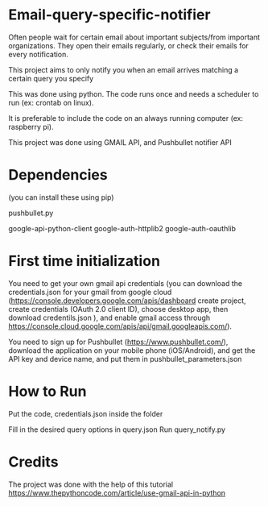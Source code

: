 # Email-query-specific-notifier

Often people wait for certain email about important subjects/from important organizations. They open their emails regularly, or check their emails for every notification.

This project aims to only notify you when an email arrives matching a certain query you specify 

This was done using python. The code runs once and needs a scheduler to run (ex: crontab on linux).

It is preferable to include the code on an always running computer (ex: raspberry pi).

This project was done using GMAIL API, and Pushbullet notifier API


# Dependencies

(you can install these using pip)

pushbullet.py

google-api-python-client google-auth-httplib2 google-auth-oauthlib


# First time initialization

You need to get your own gmail api credentials (you can download the credentials.json for your gmail from google cloud (https://console.developers.google.com/apis/dashboard create project, create credentials (OAuth 2.0 client ID), choose desktop app, then download credentils.json ), and enable gmail access through https://console.cloud.google.com/apis/api/gmail.googleapis.com/).

You need to sign up for Pushbullet (https://www.pushbullet.com/), download the application on your mobile phone (iOS/Android), and get the API key and device name, and put them in pushbullet_parameters.json


# How to Run

Put the code, credentials.json inside the folder

Fill in the desired query options in query.json
Run query_notify.py

# Credits
The project was done with the help of this tutorial https://www.thepythoncode.com/article/use-gmail-api-in-python
